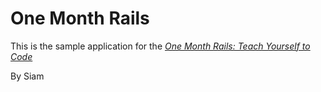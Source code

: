 # One Month Rails

This is the sample application for the
[*One Month Rails: Teach Yourself to Code*](http://onemonthrails.com)

By Siam